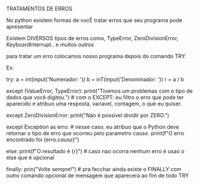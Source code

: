 TRATAMENTOS DE ERROS

No python existem formas de vocÊ tratar erros que seu programa pode apresentar

Existem DIVERSOS tipos de erros como, TypeError, ZeroDivisionError, KeyboardInterrupt.. e muitos outros

para tratar um erro colocamos nosso programa depois do comando TRY:

Ex:

try: 
    a = int(input('Numerador: '))
    b = inT(input('Denominador: '))
    r = a / b
    
except (ValueError, TypeError):
    print("Tivemos um problemas com o tipo de dados que você digitou.") # com o EXCEPT: eu filtro o erro que pode ter aparecido e atribuo uma resposta, variavel, contagem, o que eu quiser.

except ZeroDivisionError:
    print("Não é possivel dividir por ZERO.")

except Exception as erro: # nesse caso, eu atribuo que o Python deve retornar o tipo de erro que ocorreu pelo parametro _cause_.
    print(f"O erro encontrado foi {erro._cause_}")

else: 
    print(f"O resultado é {r}") # caso nao ocorra nenhum erro é usao o else que é opcional

finally:
    prin("Volte sempre!") # pra fecchar ainda existe o FINALLY com outro comando opcional de mensagem que aparecera ao fim de todo TRY